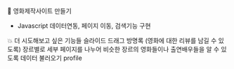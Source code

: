 🌟 영화제작사이트 만들기

- Javascript 데이터연동, 페이지 이동, 검색기능 구현

💥 더 시도해보고 싶은 기능들
슬라이드
드래그
방명록 (영화에 대한 리뷰를 남길 수 있도록)
장르별로 세부 페이지를 나누어 비슷한 장르의 영화들이나 출연배우들을 알 수 있도록 데이터 불러오기
profile
